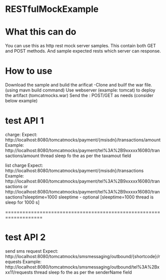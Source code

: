 # RESTfulMockExample

What this can do
============================
You can use this as http rest mock server samples.
This contain both GET and POST methods.
And sample expected rests which server can response.   

How to use
===========================
Download the sample and bulid the arificat -Clone and builf the war file. (using mavn build command)
Use webserver (example: tomcat) to deploy the artifact (tomcatmocks.war)
Send the : POST/GET as needs (consider below example)

test API 1
===========================
charge:
Expect: http://localhost:8080/tomcatmocks/payment/{msisdn}/transactions/amount
Example:
http://localhost:8080/tomcatmocks/payment/tel%3A%2B9xxxxx16080/transactions/amount
thread sleep fo the as per the taxamout field

list charge
Expect: http://localhost:8080/tomcatmocks/payment/{msisdn}/transactions
Example:
http://localhost:8080/tomcatmocks/payment/tel%3A%2B9xxxxx16080/transactions
or
http://localhost:8080/tomcatmocks/payment/tel%3A%2B9xxxxx16080/transactions?sleeptime=1000
sleeptime - optional
[sleeptime=1000 thread is sleep for 1000 s]

===================================================================

test API 2
=====================

send sms request
Expect: http://localhost:8080/tomcatmocks/smsmessaging/outbound/{shortcode}/requests
Example:
http://localhost:8080/tomcatmocks/smsmessaging/outbound/tel%3A%2Bxxx11/requests
thread sleep fo the as per the senderName field

